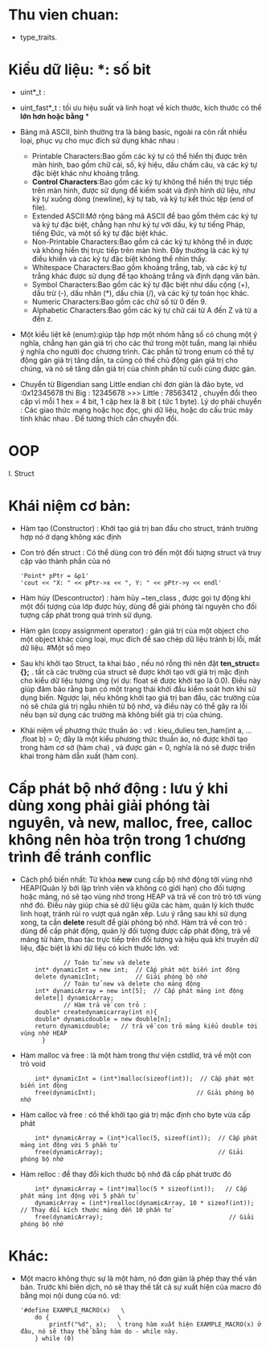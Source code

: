 # Thu vien chuan:
  - type_traits.

# Kiều dữ liệu: *: số bit
  - uint*_t : 
  - uint_fast*_t : tối ưu hiệu suất và linh hoạt về kích thước, kích thước có thể **lớn hơn hoặc bằng** *
  - Bảng mã ASCII, bình thường tra là bảng basic, ngoài ra còn rất nhiều loại, phục vụ cho mục đích sử dụng khác nhau : 
       + Printable Characters:Bao gồm các ký tự có thể hiển thị được trên màn hình, bao gồm chữ cái, số, ký hiệu, dấu chấm câu, và các ký tự đặc biệt khác như khoảng trắng.
       + **Control Characters**:Bao gồm các ký tự không thể hiển thị trực tiếp trên màn hình, được sử dụng để kiểm soát và định hình dữ liệu, như ký tự xuống dòng (newline), ký tự tab, và ký tự kết thúc tệp (end of file).
       + Extended ASCII:Mở rộng bảng mã ASCII để bao gồm thêm các ký tự và ký tự đặc biệt, chẳng hạn như ký tự với dấu, ký tự tiếng Pháp, tiếng Đức, và một số ký tự đặc biệt khác.
       + Non-Printable Characters:Bao gồm cả các ký tự không thể in được và không hiển thị trực tiếp trên màn hình. Đây thường là các ký tự điều khiển và các ký tự đặc biệt không thể nhìn thấy.
       + Whitespace Characters:Bao gồm khoảng trắng, tab, và các ký tự trắng khác được sử dụng để tạo khoảng trắng và định dạng văn bản.
       + Symbol Characters:Bao gồm các ký tự đặc biệt như dấu cộng (+), dấu trừ (-), dấu nhân (*), dấu chia (/), và các ký tự toán học khác.
       + Numeric Characters:Bao gồm các chữ số từ 0 đến 9.
       + Alphabetic Characters:Bao gồm các ký tự chữ cái từ A đến Z và từ a đến z.
   
  - Một kiểu liệt kê (enum):giúp tập hợp một nhóm hằng số có chung một ý nghĩa, chẳng hạn gán giá trị cho các thứ trong một tuần, mang lại nhiều ý nghĩa cho người đọc chương trình. Các phần tử trong enum có thể tự động gán giá trị tăng dần, ta cũng có thể chủ động gán giá trị cho chúng, và nó sẽ tăng dần giá trị của chính phần tử cuối cùng được gán.
  - Chuyển từ Bigendian sang Little endian chỉ đơn giản là đảo byte, vd :0x12345678 thì  Big : 12345678  >>> Little :  78563412  , chuyển đổi theo cặp vì mỗi 1 hex = 4 bit, 1 cặp hex là 8 bit ( tức 1 byte). Lý do phải chuyển : Các giao thức mạng hoặc học đọc, ghi dữ liệu, hoặc do cấu trúc máy tính khác nhau . Để tương thích cần chuyển đổi. 

# OOP
  I. Struct
# Khái niệm cơ bản:
  - Hàm tạo (Constructor) : Khởi tạo giá trị ban đầu cho struct, tránh trường hợp nó ở dạng không xác định
  - Con trỏ đến struct : Có thể dùng con trỏ đến một đối tượng struct và truy cập vào thành phần của nó
    
        'Point* pPtr = &p1'
        'cout << "X: " << pPtr->x << ", Y: " << pPtr->y << endl'
  - Hàm hủy (Descontructor) : hàm hủy ~ten_class , được gọi tự động khi một đối tượng của lớp được hủy, dùng để giải phóng tài nguyên cho đối tượng cấp phát trong quá trình sử dụng.
  - Hàm gán (copy assignment operator) : gán giá trị của một object cho một object khác cùng loại, mục đích để sao chép dữ liệu tránh bị lỗi, mất dữ liệu.
#Một số mẹo 
  - Sau khi khởi tạo Struct, ta khai báo , nếu nó rỗng thì nên đặt **ten_struct={};** .  tất cả các trường của struct sẽ được khởi tạo với giá trị mặc định cho kiểu dữ liệu tương ứng (ví dụ: float sẽ được khởi tạo là 0.0). Điều này giúp đảm bảo rằng bạn có một trạng thái khởi đầu kiểm soát hơn khi sử dụng biến. Ngược lại, nếu không khởi tạo giá trị ban đầu,  các trường của nó sẽ chứa giá trị ngẫu nhiên từ bộ nhớ, và điều này có thể gây ra lỗi nếu bạn sử dụng các trường mà không biết giá trị của chúng.
  - Khái niệm về phương thức thuần ảo : vd : kieu_dulieu ten_ham(int a, ... ,float b) = 0; đây là một kiểu phương thức thuần ảo, nó được khởi tạo trong hàm cơ sở (hàm cha) , và được gán = 0, nghĩa là nó sẽ được triển khai trong hàm dẫn xuất (hàm con).

# Cấp phát bộ nhớ động : lưu ý khi dùng xong phải giải phóng tài nguyên, và new, malloc, free, calloc không nên hòa trộn trong 1 chương trình để tránh conflic
  - Cách phổ biến nhất:  Từ khóa **new** cung cấp bộ nhớ động tới vùng nhớ HEAP(Quản lý bởi lập trình viên và không có giới hạn) cho đối tượng hoặc mảng, nó sẽ tạo vùng nhớ trong HEAP và trả về con trỏ trỏ tới vùng nhớ đó. Điều này giúp chia sẻ dữ liệu giữa các hàm, quản lý kích thước linh hoạt, tránh rủi ro vượt quá ngăn xếp. Lưu ý rằng sau khi sử dụng xong, ta cần **delete** result để giải phóng bộ nhớ. Hàm trả về con trỏ : dùng để cấp phát động, quản lý đối tượng được cấp phát động, trả về mảng từ hàm, thao tác trực tiếp trên đối tượng và hiệu quả khi truyền dữ liệu, đặc biệt là khi dữ liệu có kích thước lớn.  vd:

                    // Toán tử new và delete 
            int* dynamicInt = new int;  // Cấp phát một biến int động
            delete dynamicInt;          // Giải phóng bộ nhớ
                    // Toán tử new và delete cho mảng động 
            int* dynamicArray = new int[5];  // Cấp phát mảng int động
            delete[] dynamicArray;
                    // Hàm trả về con trỏ :
            double* createdynamicarray(int n){
            double* dynamicdouble = new double[n];
            return dynamicdouble;   // trả về con trỏ mảng kiểu double tới vùng nhớ HEAP
              } 
  - Hàm malloc và free : là một hàm trong thư viện cstdlid, trả về một con trỏ void 

            int* dynamicInt = (int*)malloc(sizeof(int));  // Cấp phát một biến int động
            free(dynamicInt);                            // Giải phóng bộ nhớ
  - Hàm calloc và free : có thể khởi tạo giá trị mặc định cho byte vừa cấp phát

            int* dynamicArray = (int*)calloc(5, sizeof(int));  // Cấp phát mảng int động với 5 phần tử
            free(dynamicArray);                                // Giải phóng bộ nhớ
  - Hàm relloc : để thay đổi kích thước bộ nhớ đã cấp phát trước đó 

            int* dynamicArray = (int*)malloc(5 * sizeof(int));   // Cấp phát mảng int động với 5 phần tử
            dynamicArray = (int*)realloc(dynamicArray, 10 * sizeof(int));  // Thay đổi kích thước mảng đến 10 phần tử
            free(dynamicArray);                                   // Giải phóng bộ nhớ
# Khác:
  - Một macro không thực sự là một hàm, nó đơn giản là phép thay thế văn bản. Trước khi biên dịch, nó sẽ thay thế tất cả sự xuất hiện của macro đó bằng mọi nội dung của nó. vd:

        '#define EXAMPLE_MACRO(x)   \
            do {                   \
                printf("%d", x);   \ trong hàm xuất hiện EXAMPLE_MACRO(x) ở đâu, nó sẽ thay thế bằng hàm do - while này.
            } while (0)
    
